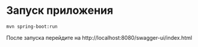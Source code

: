 # Запуск приложения

```
mvn spring-boot:run
```

После запуска перейдите на http://localhost:8080/swagger-ui/index.html
